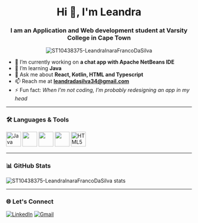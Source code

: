 <h1 align="center">Hi 👋, I'm Leandra</h1>
<h3 align="center">I am an Application and Web development student at Varsity College in Cape Town</h3>

<p align="center">
  <img src="https://komarev.com/ghpvc/?username=ST10438375-LeandraInaraFrancoDaSilva&label=Profile%20views&color=0e75b6&style=flat" alt="ST10438375-LeandraInaraFrancoDaSilva" />
</p>

- 🔭 I’m currently working on **a chat app with Apache NetBeans IDE**
- 🌱 I’m learning **Java**
- 💬 Ask me about **React, Kotlin, HTML and Typescript**
- 📫 Reach me at **leandradasilva34@gmail.com**
- ⚡ Fun fact: *When I’m not coding, I’m probably redesigning an app in my head*

---

### 🛠️ Languages & Tools
<p align="left">
  <img src="https://cdn.jsdelivr.net/gh/devicons/devicon/icons/java/java-original.svg" width="40" height="40" alt="Java icon"/>
  <img src="https://cdn.jsdelivr.net/gh/devicons/devicon/icons/typescript/typescript-original.svg" width="40"/>
  <img src="https://cdn.jsdelivr.net/gh/devicons/devicon/icons/react/react-original.svg" width="40"/>
  <img src="https://cdn.jsdelivr.net/gh/devicons/devicon/icons/kotlin/kotlin-original.svg" width="40"/>
  <img src="https://cdn.jsdelivr.net/gh/devicons/devicon/icons/html5/html5-original.svg" width="40" height="40" alt="HTML5 icon"/>

</p>

---

### 📊 GitHub Stats
<p align="left">
  <img src="https://github-readme-stats.vercel.app/api?username=ST10438375-LeandraInaraFrancoDaSilva&show_icons=true&theme=tokyonight" alt="ST10438375-LeandraInaraFrancoDaSilva stats" />
</p>

---

### 🌐 Let's Connect
[![LinkedIn](https://img.shields.io/badge/-LinkedIn-blue?logo=linkedin&style=for-the-badge)](https://www.linkedin.com/in/leandra-silva-b72ab235a/)
[![Gmail](https://img.shields.io/badge/-Email-D14836?logo=gmail&style=for-the-badge&logoColor=white)](mailto:leandradasilva34@gmail.com)
